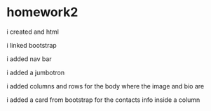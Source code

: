 # homework2

i created and html 

i linked bootstrap

i added nav bar

i added a jumbotron

i added columns and rows for the body where the image and bio are

i added a card from bootstrap for the contacts info inside a column 
